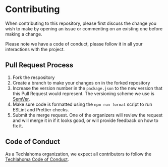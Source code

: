 # Contributing

When contributing to this repository, please first discuss the change you wish to make by opening an issue or commenting on an existing one before making a change.

Please note we have a code of conduct, please follow it in all your interactions with the project.

## Pull Request Process

1. Fork the respository
2. Create a branch to make your changes on in the forked repository
3. Increase the version number in the `package.json` to the new version that this
   Pull Request would represent. The versioning scheme we use is [SemVer](http://semver.org/).
4. Make sure code is formatted using the `npm run format` script to run ESLint and Prettier checks.
5. Submit the merge request. One of the organizers will review the request and will merge it in if it looks good, or will provide feedback on how to fix it.

## Code of Conduct

As a Techlahoma organization, we expect all contributors to follow the [Techlahoma Code of Conduct](https://www.techlahoma.org/code-of-conduct).
